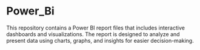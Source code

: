 # Power_Bi
This repository contains a Power BI report files that includes interactive dashboards and visualizations. The report is designed to analyze and present data using charts, graphs, and insights for easier decision-making.
